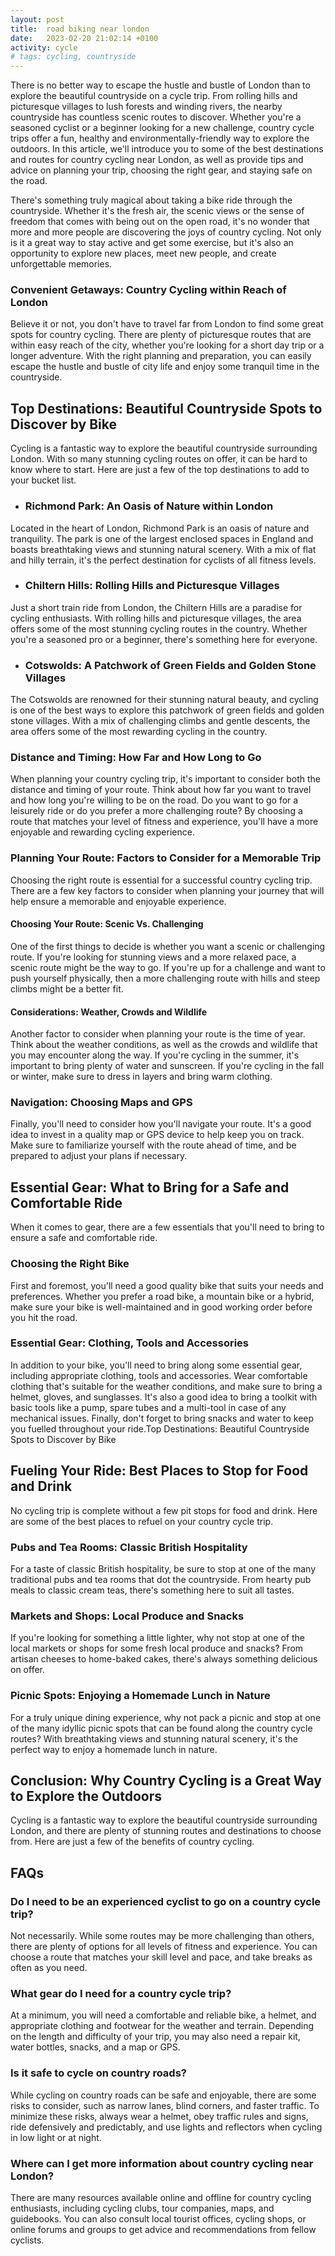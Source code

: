 ```yaml
---
layout: post
title:  road biking near london
date:   2023-02-20 21:02:14 +0100
activity: cycle
# tags: cycling, countryside
---
```


There is no better way to escape the hustle and bustle of London than to explore the beautiful countryside on a cycle trip. From rolling hills and picturesque villages to lush forests and winding rivers, the nearby countryside has countless scenic routes to discover. Whether you're a seasoned cyclist or a beginner looking for a new challenge, country cycle trips offer a fun, healthy and environmentally-friendly way to explore the outdoors. In this article, we'll introduce you to some of the best destinations and routes for country cycling near London, as well as provide tips and advice on planning your trip, choosing the right gear, and staying safe on the road.


There's something truly magical about taking a bike ride through the countryside. Whether it's the fresh air, the scenic views or the sense of freedom that comes with being out on the open road, it's no wonder that more and more people are discovering the joys of country cycling. Not only is it a great way to stay active and get some exercise, but it's also an opportunity to explore new places, meet new people, and create unforgettable memories.

### Convenient Getaways: Country Cycling within Reach of London

Believe it or not, you don't have to travel far from London to find some great spots for country cycling. There are plenty of picturesque routes that are within easy reach of the city, whether you're looking for a short day trip or a longer adventure. With the right planning and preparation, you can easily escape the hustle and bustle of city life and enjoy some tranquil time in the countryside.

## Top Destinations: Beautiful Countryside Spots to Discover by Bike

Cycling is a fantastic way to explore the beautiful countryside surrounding London. With so many stunning cycling routes on offer, it can be hard to know where to start. Here are just a few of the top destinations to add to your bucket list.

- ### Richmond Park: An Oasis of Nature within London

Located in the heart of London, Richmond Park is an oasis of nature and tranquility. The park is one of the largest enclosed spaces in England and boasts breathtaking views and stunning natural scenery. With a mix of flat and hilly terrain, it's the perfect destination for cyclists of all fitness levels.

- ### Chiltern Hills: Rolling Hills and Picturesque Villages

Just a short train ride from London, the Chiltern Hills are a paradise for cycling enthusiasts. With rolling hills and picturesque villages, the area offers some of the most stunning cycling routes in the country. Whether you're a seasoned pro or a beginner, there's something here for everyone.

- ### Cotswolds: A Patchwork of Green Fields and Golden Stone Villages
    
The Cotswolds are renowned for their stunning natural beauty, and cycling is one of the best ways to explore this patchwork of green fields and golden stone villages. With a mix of challenging climbs and gentle descents, the area offers some of the most rewarding cycling in the country.

### Distance and Timing: How Far and How Long to Go

When planning your country cycling trip, it's important to consider both the distance and timing of your route. Think about how far you want to travel and how long you're willing to be on the road. Do you want to go for a leisurely ride or do you prefer a more challenging route? By choosing a route that matches your level of fitness and experience, you'll have a more enjoyable and rewarding cycling experience.

### Planning Your Route: Factors to Consider for a Memorable Trip

Choosing the right route is essential for a successful country cycling trip. There are a few key factors to consider when planning your journey that will help ensure a memorable and enjoyable experience.

#### Choosing Your Route: Scenic Vs. Challenging

One of the first things to decide is whether you want a scenic or challenging route. If you're looking for stunning views and a more relaxed pace, a scenic route might be the way to go. If you're up for a challenge and want to push yourself physically, then a more challenging route with hills and steep climbs might be a better fit.

#### Considerations: Weather, Crowds and Wildlife

Another factor to consider when planning your route is the time of year. Think about the weather conditions, as well as the crowds and wildlife that you may encounter along the way. If you're cycling in the summer, it's important to bring plenty of water and sunscreen. If you're cycling in the fall or winter, make sure to dress in layers and bring warm clothing.
        
### Navigation: Choosing Maps and GPS

Finally, you'll need to consider how you'll navigate your route. It's a good idea to invest in a quality map or GPS device to help keep you on track. Make sure to familiarize yourself with the route ahead of time, and be prepared to adjust your plans if necessary.
        
## Essential Gear: What to Bring for a Safe and Comfortable Ride

When it comes to gear, there are a few essentials that you'll need to bring to ensure a safe and comfortable ride.
        
### Choosing the Right Bike

First and foremost, you'll need a good quality bike that suits your needs and preferences. Whether you prefer a road bike, a mountain bike or a hybrid, make sure your bike is well-maintained and in good working order before you hit the road.
        
### Essential Gear: Clothing, Tools and Accessories

In addition to your bike, you'll need to bring along some essential gear, including appropriate clothing, tools and accessories. Wear comfortable clothing that's suitable for the weather conditions, and make sure to bring a helmet, gloves, and sunglasses. It's also a good idea to bring a toolkit with basic tools like a pump, spare tubes and a multi-tool in case of any mechanical issues. Finally, don't forget to bring snacks and water to keep you fuelled throughout your ride.Top Destinations: Beautiful Countryside Spots to Discover by Bike
        

## Fueling Your Ride: Best Places to Stop for Food and Drink
        
No cycling trip is complete without a few pit stops for food and drink. Here are some of the best places to refuel on your country cycle trip.

### Pubs and Tea Rooms: Classic British Hospitality

For a taste of classic British hospitality, be sure to stop at one of the many traditional pubs and tea rooms that dot the countryside. From hearty pub meals to classic cream teas, there's something here to suit all tastes.

### Markets and Shops: Local Produce and Snacks
        
If you're looking for something a little lighter, why not stop at one of the local markets or shops for some fresh local produce and snacks? From artisan cheeses to home-baked cakes, there's always something delicious on offer.
        
### Picnic Spots: Enjoying a Homemade Lunch in Nature
        

For a truly unique dining experience, why not pack a picnic and stop at one of the many idyllic picnic spots that can be found along the country cycle routes? With breathtaking views and stunning natural scenery, it's the perfect way to enjoy a homemade lunch in nature.


## Conclusion: Why Country Cycling is a Great Way to Explore the Outdoors
        

Cycling is a fantastic way to explore the beautiful countryside surrounding London, and there are plenty of stunning routes and destinations to choose from. Here are just a few of the benefits of country cycling.


## FAQs
        
### Do I need to be an experienced cyclist to go on a country cycle trip?

Not necessarily. While some routes may be more challenging than others, there are plenty of options for all levels of fitness and experience. You can choose a route that matches your skill level and pace, and take breaks as often as you need.

### What gear do I need for a country cycle trip?

At a minimum, you will need a comfortable and reliable bike, a helmet, and appropriate clothing and footwear for the weather and terrain. Depending on the length and difficulty of your trip, you may also need a repair kit, water bottles, snacks, and a map or GPS.

### Is it safe to cycle on country roads?

While cycling on country roads can be safe and enjoyable, there are some risks to consider, such as narrow lanes, blind corners, and faster traffic. To minimize these risks, always wear a helmet, obey traffic rules and signs, ride defensively and predictably, and use lights and reflectors when cycling in low light or at night.

### Where can I get more information about country cycling near London?

There are many resources available online and offline for country cycling enthusiasts, including cycling clubs, tour companies, maps, and guidebooks. You can also consult local tourist offices, cycling shops, or online forums and groups to get advice and recommendations from fellow cyclists.

